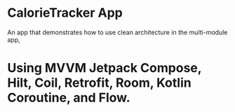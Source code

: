 # CalorieTracker App
An app that demonstrates how to use clean architecture in the multi-module app,
# Using MVVM Jetpack Compose, Hilt, Coil, Retrofit, Room, Kotlin Coroutine, and Flow.
